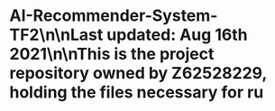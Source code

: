 # AI-Recommender-System-TF2\n\nLast updated: Aug 16th 2021\n\nThis is the project repository owned by Z62528229, holding the files necessary for ru